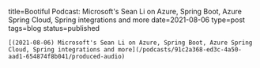 
title=Bootiful Podcast: Microsoft's Sean Li on Azure, Spring Boot, Azure Spring Cloud, Spring integrations and more
date=2021-08-06
type=post
tags=blog
status=published
~~~~~~
[(2021-08-06) Microsoft's Sean Li on Azure, Spring Boot, Azure Spring Cloud, Spring integrations and more](/podcasts/91c2a368-ed3c-4a50-aad1-654874f8b041/produced-audio) 
            